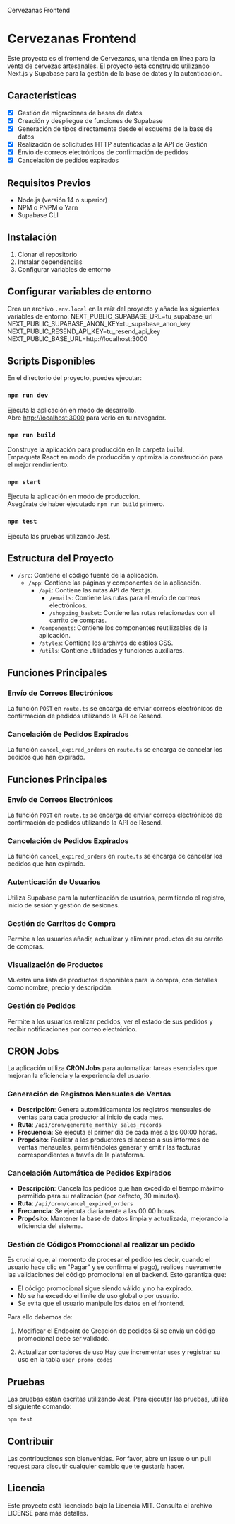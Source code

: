 Cervezanas Frontend

# Cervezanas Frontend

Este proyecto es el frontend de Cervezanas, una tienda en línea para la venta de cervezas artesanales. El proyecto está construido utilizando Next.js y Supabase para la gestión de la base de datos y la autenticación.

## Características

- [x] Gestión de migraciones de bases de datos
- [x] Creación y despliegue de funciones de Supabase
- [x] Generación de tipos directamente desde el esquema de la base de datos
- [x] Realización de solicitudes HTTP autenticadas a la API de Gestión
- [x] Envío de correos electrónicos de confirmación de pedidos
- [x] Cancelación de pedidos expirados

## Requisitos Previos

- Node.js (versión 14 o superior)
- NPM o PNPM o Yarn
- Supabase CLI

## Instalación

1. Clonar el repositorio
2. Instalar dependencias
3. Configurar variables de entorno

## Configurar variables de entorno

Crea un archivo `.env.local` en la raíz del proyecto y añade las siguientes variables de entorno:
NEXT_PUBLIC_SUPABASE_URL=tu_supabase_url
NEXT_PUBLIC_SUPABASE_ANON_KEY=tu_supabase_anon_key
NEXT_PUBLIC_RESEND_API_KEY=tu_resend_api_key
NEXT_PUBLIC_BASE_URL=http://localhost:3000

## Scripts Disponibles

En el directorio del proyecto, puedes ejecutar:

### `npm run dev`

Ejecuta la aplicación en modo de desarrollo.  
Abre [http://localhost:3000](http://localhost:3000) para verlo en tu navegador.

### `npm run build`

Construye la aplicación para producción en la carpeta `build`.  
Empaqueta React en modo de producción y optimiza la construcción para el mejor rendimiento.

### `npm start`

Ejecuta la aplicación en modo de producción.  
Asegúrate de haber ejecutado `npm run build` primero.

### `npm test`

Ejecuta las pruebas utilizando Jest.

## Estructura del Proyecto

- `/src`: Contiene el código fuente de la aplicación.
  - `/app`: Contiene las páginas y componentes de la aplicación.
    - `/api`: Contiene las rutas API de Next.js.
      - `/emails`: Contiene las rutas para el envío de correos electrónicos.
      - `/shopping_basket`: Contiene las rutas relacionadas con el carrito de compras.
    - `/components`: Contiene los componentes reutilizables de la aplicación.
    - `/styles`: Contiene los archivos de estilos CSS.
    - `/utils`: Contiene utilidades y funciones auxiliares.

## Funciones Principales

### Envío de Correos Electrónicos

La función `POST` en `route.ts` se encarga de enviar correos electrónicos de confirmación de pedidos utilizando la API de Resend.

### Cancelación de Pedidos Expirados

La función `cancel_expired_orders` en `route.ts` se encarga de cancelar los pedidos que han expirado.

## Funciones Principales

### Envío de Correos Electrónicos

La función `POST` en `route.ts` se encarga de enviar correos electrónicos de confirmación de pedidos utilizando la API de Resend.

### Cancelación de Pedidos Expirados

La función `cancel_expired_orders` en `route.ts` se encarga de cancelar los pedidos que han expirado.

### Autenticación de Usuarios

Utiliza Supabase para la autenticación de usuarios, permitiendo el registro, inicio de sesión y gestión de sesiones.

### Gestión de Carritos de Compra

Permite a los usuarios añadir, actualizar y eliminar productos de su carrito de compras.

### Visualización de Productos

Muestra una lista de productos disponibles para la compra, con detalles como nombre, precio y descripción.

### Gestión de Pedidos

Permite a los usuarios realizar pedidos, ver el estado de sus pedidos y recibir notificaciones por correo electrónico.

## CRON Jobs

La aplicación utiliza **CRON Jobs** para automatizar tareas esenciales que mejoran la eficiencia y la experiencia del usuario.

### Generación de Registros Mensuales de Ventas

- **Descripción**: Genera automáticamente los registros mensuales de ventas para cada productor al inicio de cada mes.
- **Ruta**: `/api/cron/generate_monthly_sales_records`
- **Frecuencia**: Se ejecuta el primer día de cada mes a las 00:00 horas.
- **Propósito**: Facilitar a los productores el acceso a sus informes de ventas mensuales, permitiéndoles generar y emitir las facturas correspondientes a través de la plataforma.

### Cancelación Automática de Pedidos Expirados

- **Descripción**: Cancela los pedidos que han excedido el tiempo máximo permitido para su realización (por defecto, 30 minutos).
- **Ruta**: `/api/cron/cancel_expired_orders`
- **Frecuencia**: Se ejecuta diariamente a las 00:00 horas.
- **Propósito**: Mantener la base de datos limpia y actualizada, mejorando la eficiencia del sistema.

### Gestión de Códigos Promocional al realizar un pedido

Es crucial que, al momento de procesar el pedido (es decir, cuando el usuario hace clic en "Pagar" y se confirma el pago), realices nuevamente las validaciones del código promocional en el backend. Esto garantiza que:

- El código promocional sigue siendo válido y no ha expirado.
- No se ha excedido el límite de uso global o por usuario.
- Se evita que el usuario manipule los datos en el frontend.

Para ello debemos de:

1. Modificar el Endpoint de Creación de pedidos
   Si se envía un código promocional debe ser validado.

2. Actualizar contadores de uso
   Hay que incrementar `uses` y registrar su uso en la tabla `user_promo_codes`

## Pruebas

Las pruebas están escritas utilizando Jest. Para ejecutar las pruebas, utiliza el siguiente comando:

```bash
npm test
```

## Contribuir

Las contribuciones son bienvenidas. Por favor, abre un issue o un pull request para discutir cualquier cambio que te gustaría hacer.

## Licencia

Este proyecto está licenciado bajo la Licencia MIT. Consulta el archivo LICENSE para más detalles.
